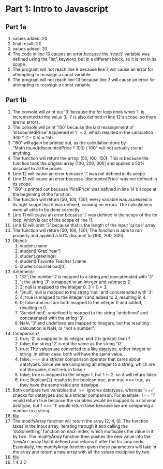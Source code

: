 # Part 1: Intro to Javascript

## Part 1a
1. values added: 20
2. final result: 20
3. values added: 20
4. The code in line 13 causes an error because the 'result' variable was defined using the "let" keyword, but in a different block, so it is not in its scope.
5. The program will not reach line 9 because line 7 will cause an error for attempting to reassign a const variable.
6. The program will not reach line 13 because line 7 will cause an error for attempting to reassign a const variable.

## Part 1b
1. The console will print out '3' because the for loop ends when 'i' is incremented to the value 3. 'i' is also defined in line 12's scope, so there are no errors.
2. The console will print '150' because the last reassignment of 'discountedPrice' happened at 'i' = 2, which resulted in the calculation 300 * (1 - 0.5) = 150.
3. '150' will again be printed out, as the calculation done by "Math.round(discountedPrice * 100) / 100" will not actually round anything.
4. The function will return the array: [50, 100, 150]. This is because the function took the original array [100, 200, 300] and applied a 50% discount to all the prices.
5. Line 12 will cause an error because 'i' was not defined in its scope.
6. Line 13 will cause an error because 'discountedPrice' was not defined in its scope.
7. '150' is printed out because 'finalPrice' was defined in line 14's scope at the beginning of the function.
8. The function will return [50, 100, 150]; every variable was accessed in its right scope that it was defined, causing no errors. The calculations were all able to be done correctly.
9. Line 11 will cause an error because 'i' was defined in the scope of the for loop, which is out of the scope of line 11.
10. Line 12 will print '3' because that is the length of the input 'prices' array.
11. The function will return [50, 100, 150]; The function is able to run properly and applied a 50% discount to [100, 200, 300].
12. Object:
    1.  student.name
    2.  student['Grad Year']
    3.  student.greeting()
    4.  student['Favorite Teacher'].name
    5.  student.courseLoad[0]
13. Arithmetic:
    1.  '32'; the number 2 is mapped to a string and concatenated with '3'
    2.  1; the string '3' is mapped to an integer and subtracts 2
    3.  3; null is mapped to the integer 0. 3 + 0 = 3.
    4.  '3null'; null is mapped to the string 'null' and concatenated with '3'.
    5.  4; true is mapped to the integer 1 and added to 3, resulting in 4.
    6.  0; false and null are both mapped to the integer 0 and added, resulting in 0.
    7.  '3undefined'; undefined is mapped to the string 'undefined' and concatenated with the string '3'
    8.  NaN; '3' and undefined are mapped to integers, but the resulting calculation is NaN, or "not a number".
14. Comparison:\
    1.  true; '2' is mapped to its integer, and 2 is greater than 1
    2.  false; the string '2' is not the same as the string '12'.
    3.  true; The values are converted to a like datatype, either integer or string. In either case, both will have the same value.
    4.  false; === is a stricter comparison operator that cares about datatypes. Since we are comparing an integer to a string, which are not the same, it will return false.\
    5.  false; true is mapped to the integer 1, but 1 != 2, so it will return false.
    6.  true; Boolean(2) results in the boolean true, and true === true, as they have the same value and datatype.
15. Both compare two variables but '==' ignores datatypes, whereas '===' checks for datatypes and is a stricter comparison. For example, 1 == '1' would return true because the variables would be mapped to a common datatype, but 1 === '1' would return false because we are comparing a number to a string.
16. [file](part1b-question16.js)
17. The modifyArray function will return the array [2, 4, 6]. The function takes in the input array, iterating through it and calling the 'doSomething' function on each index, which multiuplies the value in it by two. The modifyArray function then pushes the new value into the 'newArr' array that it defined and returns it after the for loop ends. Essentially, the modifyArray function given these parameters will take in the array and return a new array with all the values multiplied by two.
18. [file](part1b-question18.js)
19. 1 4 3 2 
